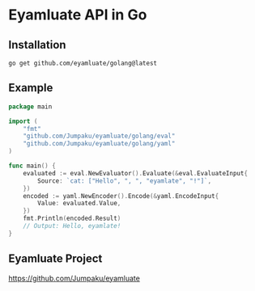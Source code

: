 # Eyamluate API in Go

## Installation

```shell
go get github.com/eyamluate/golang@latest
```

## Example

```go
package main

import (
	"fmt"
	"github.com/Jumpaku/eyamluate/golang/eval"
	"github.com/Jumpaku/eyamluate/golang/yaml"
)

func main() {
	evaluated := eval.NewEvaluator().Evaluate(&eval.EvaluateInput{
		Source: `cat: ["Hello", ", ", "eyamlate", "!"]`,
	})
	encoded := yaml.NewEncoder().Encode(&yaml.EncodeInput{
		Value: evaluated.Value,
	})
	fmt.Println(encoded.Result)
	// Output: Hello, eyamlate!
}
```

## Eyamluate Project

https://github.com/Jumpaku/eyamluate